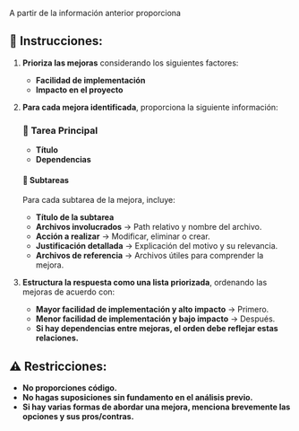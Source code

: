 
A partir de la información anterior proporciona
## 📌 Instrucciones:
1. **Prioriza las mejoras** considerando los siguientes factores:
   - **Facilidad de implementación**  
   - **Impacto en el proyecto**  

2. **Para cada mejora identificada**, proporciona la siguiente información:

   ### 📌 **Tarea Principal**  
   - **Título**  
   - **Dependencias**  

   #### 🔹 **Subtareas**  
   Para cada subtarea de la mejora, incluye:
   - **Título de la subtarea**  
   - **Archivos involucrados** → Path relativo y nombre del archivo.  
   - **Acción a realizar** → Modificar, eliminar o crear.  
   - **Justificación detallada** → Explicación del motivo y su relevancia.  
   - **Archivos de referencia** → Archivos útiles para comprender la mejora.  

3. **Estructura la respuesta como una lista priorizada**, ordenando las mejoras de acuerdo con:  
   - **Mayor facilidad de implementación y alto impacto** → Primero.  
   - **Menor facilidad de implementación y bajo impacto** → Después.  
   - **Si hay dependencias entre mejoras, el orden debe reflejar estas relaciones.**  

## ⚠️ Restricciones:
- **No proporciones código.**  
- **No hagas suposiciones sin fundamento en el análisis previo.**  
- **Si hay varias formas de abordar una mejora, menciona brevemente las opciones y sus pros/contras.**  
